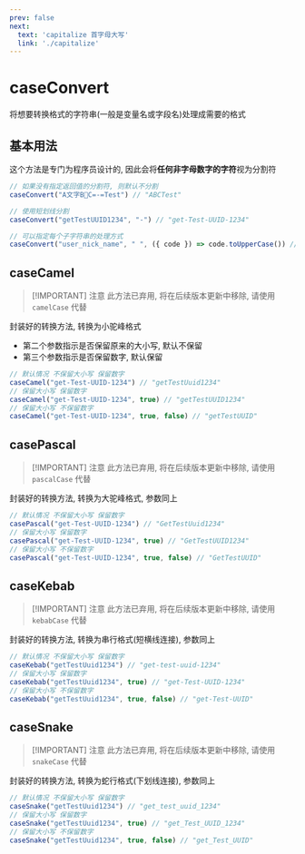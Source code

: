 ```yaml
---
prev: false
next:
  text: 'capitalize 首字母大写'
  link: './capitalize'
---
```


# caseConvert

将想要转换格式的字符串(一般是变量名或字段名)处理成需要的格式

## 基本用法

这个方法是专门为程序员设计的, 因此会将**任何非字母数字的字符**视为分割符

```js
// 如果没有指定返回值的分割符, 则默认不分割
caseConvert("A文字B🎈C=-=Test") // "ABCTest"

// 使用短划线分割
caseConvert("getTestUUID1234", "-") // "get-Test-UUID-1234"

// 可以指定每个子字符串的处理方式
caseConvert("user_nick_name", " ", ({ code }) => code.toUpperCase()) // "USER NICK NAME"
```

## caseCamel

> [!IMPORTANT] 注意
> 此方法已弃用, 将在后续版本更新中移除, 请使用 `camelCase` 代替

封装好的转换方法, 转换为小驼峰格式

- 第二个参数指示是否保留原来的大小写, 默认不保留
- 第三个参数指示是否保留数字, 默认保留

```js
// 默认情况 不保留大小写 保留数字
caseCamel("get-Test-UUID-1234") // "getTestUuid1234"
// 保留大小写 保留数字
caseCamel("get-Test-UUID-1234", true) // "getTestUUID1234"
// 保留大小写 不保留数字
caseCamel("get-Test-UUID-1234", true, false) // "getTestUUID"
```

## casePascal

> [!IMPORTANT] 注意
> 此方法已弃用, 将在后续版本更新中移除, 请使用 `pascalCase` 代替

封装好的转换方法, 转换为大驼峰格式, 参数同上

```js
// 默认情况 不保留大小写 保留数字
casePascal("get-Test-UUID-1234") // "GetTestUuid1234"
// 保留大小写 保留数字
casePascal("get-Test-UUID-1234", true) // "GetTestUUID1234"
// 保留大小写 不保留数字
casePascal("get-Test-UUID-1234", true, false) // "GetTestUUID"
```

## caseKebab

> [!IMPORTANT] 注意
> 此方法已弃用, 将在后续版本更新中移除, 请使用 `kebabCase` 代替

封装好的转换方法, 转换为串行格式(短横线连接), 参数同上

```js
// 默认情况 不保留大小写 保留数字
caseKebab("getTestUuid1234") // "get-test-uuid-1234"
// 保留大小写 保留数字
caseKebab("getTestUuid1234", true) // "get-Test-UUID-1234"
// 保留大小写 不保留数字
caseKebab("getTestUuid1234", true, false) // "get-Test-UUID"
```

## caseSnake

> [!IMPORTANT] 注意
> 此方法已弃用, 将在后续版本更新中移除, 请使用 `snakeCase` 代替

封装好的转换方法, 转换为蛇行格式(下划线连接), 参数同上

```js
// 默认情况 不保留大小写 保留数字
caseSnake("getTestUuid1234") // "get_test_uuid_1234"
// 保留大小写 保留数字
caseSnake("getTestUuid1234", true) // "get_Test_UUID_1234"
// 保留大小写 不保留数字
caseSnake("getTestUuid1234", true, false) // "get_Test_UUID"
```
